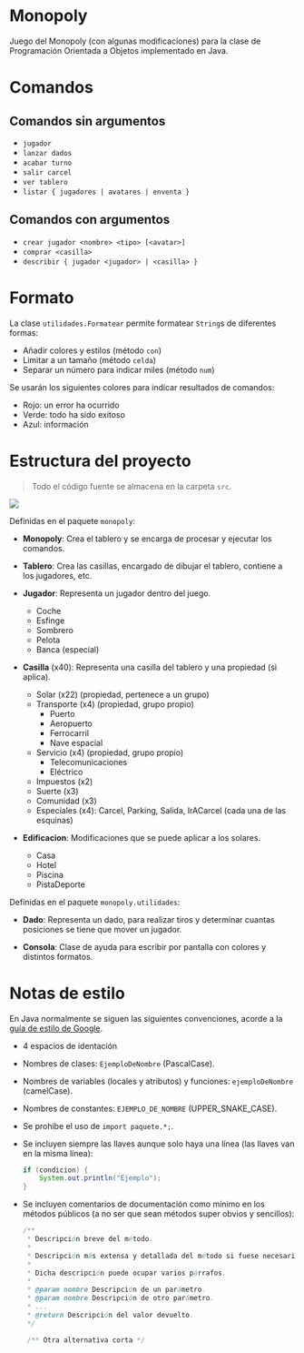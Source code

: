 # Monopoly

Juego del Monopoly (con algunas modificaciones) para la clase de Programación
Orientada a Objetos implementado en Java.

# Comandos

## Comandos sin argumentos

- `jugador`
- `lanzar dados`
- `acabar turno`
- `salir carcel`
- `ver tablero`
- `listar { jugadores | avatares | enventa }`

## Comandos con argumentos

- `crear jugador <nombre> <tipo> [<avatar>]`
- `comprar <casilla>`
- `describir { jugador <jugador> | <casilla> }`

# Formato

La clase `utilidades.Formatear` permite formatear `String`s de diferentes formas:

- Añadir colores y estilos (método `con`)
- Limitar a un tamaño (método `celda`)
- Separar un número para indicar miles (método `num`)

Se usarán los siguientes colores para indicar resultados de comandos:

- Rojo: un error ha ocurrido
- Verde: todo ha sido exitoso
- Azul: información

# Estructura del proyecto

> Todo el código fuente se almacena en la carpeta `src`.

![](diseño-clases.png)

Definidas en el paquete `monopoly`:

- **Monopoly**: Crea el tablero y se encarga de procesar y ejecutar los
  comandos.

- **Tablero**: Crea las casillas, encargado de dibujar el tablero, contiene
  a los jugadores, etc.

- **Jugador**: Representa un jugador dentro del juego.
  - Coche
  - Esfinge
  - Sombrero
  - Pelota
  - Banca (especial)

- **Casilla** (x40): Representa una casilla del tablero y una propiedad (si aplica).
  - Solar (x22) (propiedad, pertenece a un grupo)
  - Transporte (x4) (propiedad, grupo propio)
    - Puerto
    - Aeropuerto
    - Ferrocarril
    - Nave espacial
  - Servicio (x4) (propiedad, grupo propio)
    - Telecomunicaciones
    - Eléctrico
  - Impuestos (x2)
  - Suerte (x3)
  - Comunidad (x3)
  - Especiales (x4): Carcel, Parking, Salida, IrACarcel (cada una de las esquinas)

- **Edificacion**: Modificaciones que se puede aplicar a los solares.
  - Casa
  - Hotel
  - Piscina
  - PistaDeporte

Definidas en el paquete `monopoly.utilidades`:

- **Dado**: Representa un dado, para realizar tiros y determinar cuantas
  posiciones se tiene que mover un jugador.

- **Consola**: Clase de ayuda para escribir por pantalla con colores y distintos
  formatos.

# Notas de estilo

En Java normalmente se siguen las siguientes convenciones, acorde a la [guía de
estilo de Google].

- 4 espacios de identación
- Nombres de clases: `EjemploDeNombre` (PascalCase).
- Nombres de variables (locales y atributos) y funciones: `ejemploDeNombre` (camelCase).
- Nombres de constantes: `EJEMPLO_DE_NOMBRE` (UPPER_SNAKE_CASE).
- Se prohibe el uso de `import paquete.*;`.
- Se incluyen siempre las llaves aunque solo haya una línea (las llaves van en
  la misma línea):

  ```java
  if (condicion) {
      System.out.println("Ejemplo");
  }
  ```

- Se incluyen comentarios de documentación como mínimo en los métodos públicos
  (a no ser que sean métodos super obvios y sencillos):

  ```java
  /**
   * Descripción breve del método.
   *
   * Descripción más extensa y detallada del método si fuese necesario.
   *
   * Dicha descripción puede ocupar varios párrafos.
   *
   * @param nombre Descripción de un parámetro.
   * @param nombre Descripción de otro parámetro.
   * ...
   * @return Descripción del valor devuelto.
   */

   /** Otra alternativa corta */
  ```

[guía de estilo de Google]: https://google.github.io/styleguide/javaguide.html

